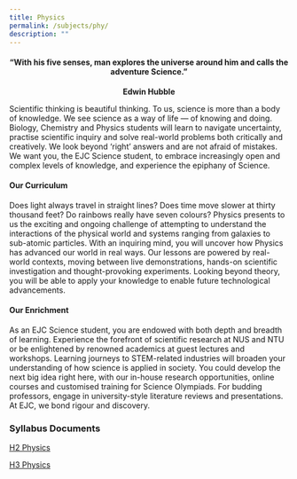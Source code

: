 ```yaml
---
title: Physics
permalink: /subjects/phy/
description: ""
---
```

<center><h4>“With his five senses, man explores the universe around him and calls the adventure Science.”</h4><b>Edwin Hubble</b></center>

Scientific thinking is beautiful thinking. To us, science is more than a body of knowledge. We see science as a way of life — of knowing and doing. Biology, Chemistry and Physics students will learn to navigate uncertainty, practise scientific inquiry and solve real-world problems both critically and creatively. We look beyond ‘right’ answers and are not afraid of mistakes. We want you, the EJC Science student, to embrace increasingly open and complex levels of knowledge, and experience the epiphany of Science.

#### **Our Curriculum**

Does light always travel in straight lines? Does time move slower at thirty thousand feet? Do rainbows really have seven colours? Physics presents to us the exciting and ongoing challenge of attempting to understand the interactions of the physical world and systems ranging from galaxies to sub-atomic particles. With an inquiring mind, you will uncover how Physics has advanced our world in real ways. Our lessons are powered by real-world contexts, moving between live demonstrations, hands-on scientific investigation and thought-provoking experiments. Looking beyond theory, you will be able to apply your knowledge to enable future technological advancements.

#### **Our Enrichment**

As an EJC Science student, you are endowed with both depth and breadth of learning. Experience the forefront of scientific research at NUS and NTU or be enlightened by renowned academics at guest lectures and workshops. Learning journeys to STEM-related industries will broaden your understanding of how science is applied in society. You could develop the next big idea right here, with our in-house research opportunities, online courses and customised training for Science Olympiads. For budding professors, engage in university-style literature reviews and presentations. At EJC, we bond rigour and discovery.



### Syllabus Documents

[H2 Physics](https://www.seab.gov.sg/docs/default-source/national-examinations/syllabus/alevel/2024syllabus/9749_y24_sy.pdf) 

[H3 Physics](https://www.seab.gov.sg/docs/default-source/national-examinations/syllabus/alevel/2024syllabus/9814_y24_sy.pdf)